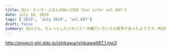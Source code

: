 ```yaml
---
title: 石川・ホンマ・ぶるんのBe-SIDE Your Life! vol.687-1
date: July 10, 2019
tags: ['2019', 'July 2019', 'vol.687']
draft: false
summary: 石川さん、ちょっとしたバカンス！沖縄でいろいろな発見があったようです。MIURA
---
```


http://project-phi.ddo.jp/ishikawa/ishikawa687_1.mp3